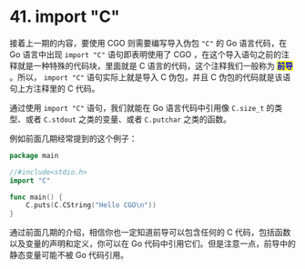 # 41. import "C"

接着上一期的内容，要使用 CGO 则需要编写导入伪包 `"C"` 的 Go 语言代码，在 Go 语言中出现 `import "C"` 语句即表明使用了 CGO ，在这个导入语句之前的注释就是一种特殊的代码块，里面就是 C 语言的代码，这个注释我们一般称为 <mark style="color:blue;">**前导**</mark> 。所以， `import "C"` 语句实际上就是导入 C 伪包，并且 C 伪包的代码就是该语句上方注释里的 C 代码。

通过使用 `import "C"` 语句，我们就能在 Go 语言代码中引用像 `C.size_t` 的类型、或者 `C.stdout` 之类的变量、或者 `C.putchar` 之类的函数。

例如前面几期经常提到的这个例子：

```go
package main

//#include<stdio.h>
import "C"

func main() {
	C.puts(C.CString("Hello CGO\n"))
}
```

通过前面几期的介绍，相信你也一定知道前导可以包含任何的 C 代码，包括函数以及变量的声明和定义，你可以在 Go 代码中引用它们。但是注意一点，前导中的静态变量可能不被 Go 代码引用。
